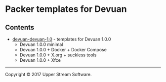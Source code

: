 # Packer templates for Devuan

## Contents

* [devuan-devuan-1.0](devuan-1.0/README.mdown) - templates for Devuan 1.0.0
    * Devuan 1.0.0 minimal
    * Devuan 1.0.0 + Docker + Docker Compose
    * Devuan 1.0.0 + X.org + suckless tools
    * Devuan 1.0.0 + Xfce

- - -

Copyright &copy; 2017 Upper Stream Software.
